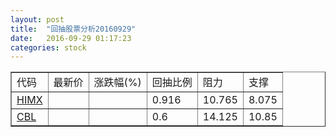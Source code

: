 ```yaml
---
layout: post
title:  "回抽股票分析20160929"
date:   2016-09-29 01:17:23
categories: stock
---
```

<script type="text/javascript">
var stockList = []
stockList.push('gb_himx');
stockList.push('gb_cbl');
</script>
<table border="1">
 <tr>
 <td>代码</td>
 <td>最新价</td>
 <td>涨跌幅(%)</td>
 <td>回抽比例</td>
 <td>阻力</td>
 <td>支撑</td>
</tr>
  <tr id="himx">
  <td><a href="http://stock.finance.sina.com.cn/usstock/quotes/HIMX.html" target="_blank">HIMX</a></td><td></td><td></td><td>0.916</td><td>10.765</td><td>8.075</td></tr>
  <tr id="cbl">
  <td><a href="http://stock.finance.sina.com.cn/usstock/quotes/CBL.html" target="_blank">CBL</a></td><td></td><td></td><td>0.6</td><td>14.125</td><td>10.85</td></tr>
</table>
